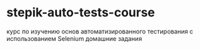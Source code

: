 # stepik-auto-tests-course
курс по изучению основ автоматизированного тестирования с использованием Selenium
домашние задания
